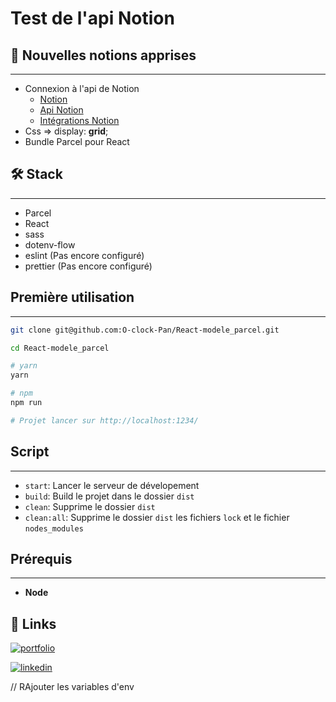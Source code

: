 # Test de l'api Notion

## 📖 Nouvelles notions apprises

---

- Connexion à l'api de Notion
  - [Notion](https://www.notion.so/)
  - [Api Notion](https://developers.notion.com/)
  - [Intégrations Notion](https://www.notion.so/my-integrations)
- Css => display: **grid**;
- Bundle Parcel pour React

## 🛠 Stack

<hr>

- Parcel
- React
- sass
- dotenv-flow
- eslint (Pas encore configuré)
- prettier (Pas encore configuré)

## Première utilisation

<hr>

```bash
git clone git@github.com:O-clock-Pan/React-modele_parcel.git

cd React-modele_parcel

# yarn
yarn

# npm
npm run

# Projet lancer sur http://localhost:1234/
```

## Script

<hr>

- `start`: Lancer le serveur de dévelopement
- `build`: Build le projet dans le dossier `dist`
- `clean`: Supprime le dossier `dist`
- `clean:all`: Supprime le dossier `dist` les fichiers `lock` et le fichier `nodes_modules`

## Prérequis

<hr>

- **Node**

## 🔗 Links

[![portfolio](https://img.shields.io/badge/my_portfolio-000?style=for-the-badge&logo=ko-fi&logoColor=white)](https://maillot-geoffrey-portfolio.xyz/)

[![linkedin](https://img.shields.io/badge/linkedin-0A66C2?style=for-the-badge&logo=linkedin&logoColor=white)](https://www.linkedin.com/in/geoffrey-maillot-06a1411bb/)


// RAjouter les variables d'env
